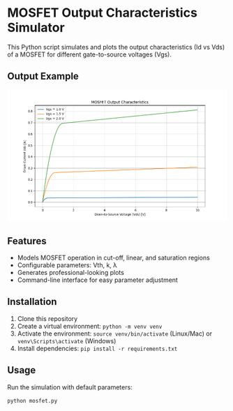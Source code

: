 # MOSFET Output Characteristics Simulator

This Python script simulates and plots the output characteristics (Id vs Vds) of a MOSFET for different gate-to-source voltages (Vgs).

## Output Example

![MOSFET Output Characteristics](mosfet_characteristics.png)

## Features
- Models MOSFET operation in cut-off, linear, and saturation regions
- Configurable parameters: Vth, k, λ
- Generates professional-looking plots
- Command-line interface for easy parameter adjustment

## Installation
1. Clone this repository
2. Create a virtual environment: `python -m venv venv`
3. Activate the environment: `source venv/bin/activate` (Linux/Mac) or `venv\Scripts\activate` (Windows)
4. Install dependencies: `pip install -r requirements.txt`

## Usage
Run the simulation with default parameters:
```bash
python mosfet.py


